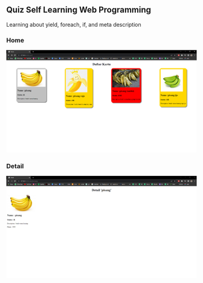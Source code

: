 ## Quiz Self Learning Web Programming

Learning about yield, foreach, if, and meta description

### Home
![Alt text](https://github.com/michelleangela19/kuis1/blob/main/public/readme/home.png)

### Detail
![Alt text](https://github.com/michelleangela19/kuis1/blob/main/public/readme/detail.png)

